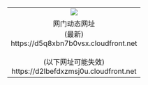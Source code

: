 ﻿<table>
  <tr></tr>
  <tr><td colspan=2 align=center><img src="https://d5q8xbn7b0vsx.cloudfront.net/Up/oGate.jpg" /></td></tr>
  <tr><td colspan=2 align=center>网门动态网址<br/>(最新)
<br>https://d5q8xbn7b0vsx.cloudfront.net
<br/><br/>(以下网址可能失效)
<br>https://d2lbefdxzmsj0u.cloudfront.net
    </td>
  </tr>
</table>
